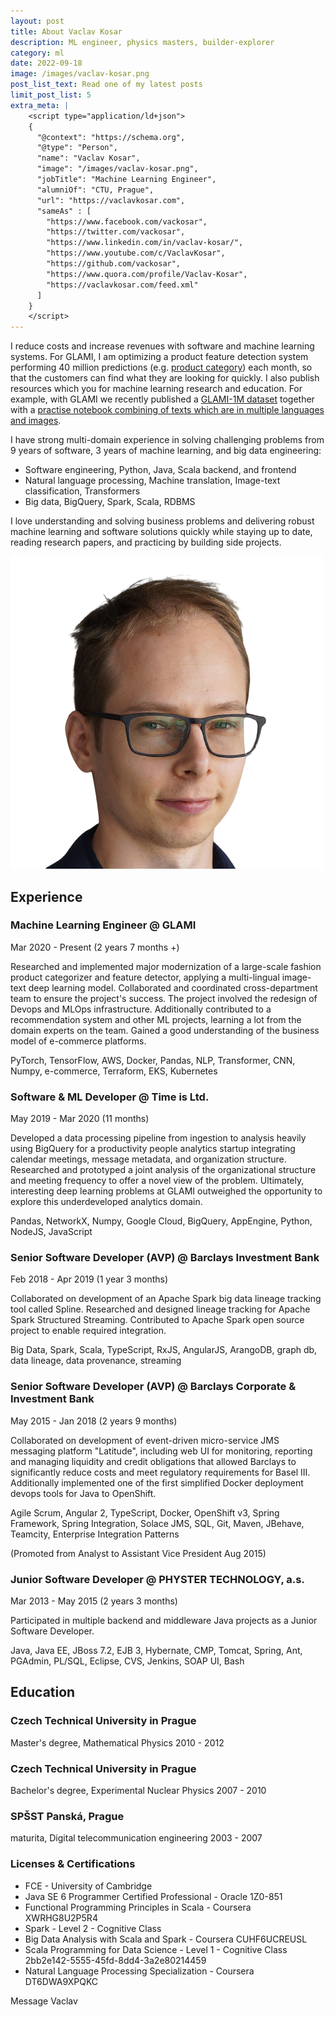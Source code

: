 ```yaml
---
layout: post
title: About Vaclav Kosar
description: ML engineer, physics masters, builder-explorer
category: ml
date: 2022-09-18
image: /images/vaclav-kosar.png
post_list_text: Read one of my latest posts
limit_post_list: 5
extra_meta: |
    <script type="application/ld+json">
    {
      "@context": "https://schema.org",
      "@type": "Person",
      "name": "Vaclav Kosar",
      "image": "/images/vaclav-kosar.png",
      "jobTitle": "Machine Learning Engineer",
      "alumniOf": "CTU, Prague",
      "url": "https://vaclavkosar.com",
      "sameAs" : [
        "https://www.facebook.com/vackosar",
        "https://twitter.com/vackosar",
        "https://www.linkedin.com/in/vaclav-kosar/",
        "https://www.youtube.com/c/VaclavKosar",
        "https://github.com/vackosar",
        "https://www.quora.com/profile/Vaclav-Kosar",
        "https://vaclavkosar.com/feed.xml"
      ]
    }
    </script>
---
```


I reduce costs and increase revenues with software and machine learning systems. For GLAMI, I am optimizing a product feature detection system performing 40 million predictions (e.g. [product category](/software/google-product-taxonomy-viewer)) each month, so that the customers can find what they are looking for quickly. I also publish resources which you for machine learning research and education. For example, with GLAMI we recently published a [GLAMI-1M dataset](https://github.com/glami/glami-1m) together with a [practise notebook combining of texts which are in multiple languages and images](https://colab.research.google.com/drive/16gMqVqUpleacU5z9Y_7f3c-7I0C45esy?usp=sharing).

I have strong multi-domain experience in solving challenging problems from 9 years of software, 3 years of machine learning, and big data engineering:

- Software engineering, Python, Java, Scala backend, and frontend
- Natural language processing, Machine translation, Image-text classification, Transformers
- Big data, BigQuery, Spark, Scala, RDBMS

I love understanding and solving business problems and delivering robust machine learning and software solutions quickly while staying up to date, reading research papers, and practicing by building side projects.

![Vaclav Kosar](/vaclav-kosar-face-editted-removebg-preview-flip.png)


## Experience

### Machine Learning Engineer @ GLAMI
Mar 2020 - Present (2 years 7 months +)

Researched and implemented major modernization of a large-scale fashion product categorizer and feature detector, applying a multi-lingual image-text deep learning model. Collaborated and coordinated cross-department team to ensure the project's success. The project involved the redesign of Devops and MLOps infrastructure. Additionally contributed to a recommendation system and other ML projects, learning a lot from the domain experts on the team. Gained a good understanding of the business model of e-commerce platforms.

PyTorch, TensorFlow, AWS, Docker, Pandas, NLP, Transformer, CNN, Numpy, e-commerce, Terraform, EKS, Kubernetes

### Software & ML Developer @ Time is Ltd.
May 2019 - Mar 2020 (11 months)

Developed a data processing pipeline from ingestion to analysis heavily using BigQuery for a productivity people analytics startup integrating calendar meetings, message metadata, and organization structure. Researched and prototyped a joint analysis of the organizational structure and meeting frequency to offer a novel view of the problem. Ultimately, interesting deep learning problems at GLAMI outweighed the opportunity to explore this underdeveloped analytics domain.

Pandas, NetworkX, Numpy, Google Cloud, BigQuery, AppEngine, Python, NodeJS, JavaScript


### Senior Software Developer (AVP) @ Barclays Investment Bank
Feb 2018 - Apr 2019 (1 year 3 months)

Collaborated on development of an Apache Spark big data lineage tracking tool called Spline. Researched and designed lineage tracking for Apache Spark Structured Streaming. Contributed to Apache Spark open source project to enable required integration.

Big Data, Spark, Scala, TypeScript, RxJS, AngularJS, ArangoDB, graph db, data lineage, data provenance, streaming

### Senior Software Developer (AVP) @ Barclays Corporate & Investment Bank
May 2015 - Jan 2018 (2 years 9 months)

Collaborated on development of event-driven micro-service JMS messaging platform "Latitude", including web UI for monitoring, reporting and managing liquidity and credit obligations that allowed Barclays to significantly reduce costs and meet regulatory requirements for Basel III. Additionally implemented one of the first simplified Docker deployment devops tools for Java to OpenShift.

Agile Scrum, Angular 2, TypeScript, Docker, OpenShift v3, Spring Framework, Spring Integration, Solace JMS, SQL, Git, Maven, JBehave, Teamcity, Enterprise Integration Patterns

(Promoted from Analyst to Assistant Vice President Aug 2015)

### Junior Software Developer @ PHYSTER TECHNOLOGY, a.s.
Mar 2013 - May 2015 (2 years 3 months)

Participated in multiple backend and middleware Java projects as a Junior Software Developer.

Java, Java EE, JBoss 7.2, EJB 3, Hybernate, CMP, Tomcat, Spring, Ant, PGAdmin, PL/SQL, Eclipse, CVS, Jenkins, SOAP UI, Bash

## Education

### Czech Technical University in Prague
Master's degree, Mathematical Physics
2010 - 2012

### Czech Technical University in Prague
Bachelor's degree, Experimental Nuclear Physics
2007 - 2010

### SPŠST Panská, Prague
maturita, Digital telecommunication engineering
2003 - 2007

### Licenses & Certifications
- FCE - University of Cambridge
- Java SE 6 Programmer Certified Professional - Oracle 1Z0-851
- Functional Programming Principles in Scala - Coursera XWRHG8U2P5R4
- Spark - Level 2 - Cognitive Class
- Big Data Analysis with Scala and Spark - Coursera CUHF6UCREUSL
- Scala Programming for Data Science - Level 1 - Cognitive Class 2bb2e142-5555-45fd-8dd4-3a2e80214459
- Natural Language Processing Specialization - Coursera DT6DWA9XPQKC
 

<a class="btn btn-success m-1" style="text-decoration: none; display: inline-block;" href="{{ site.feedback_url }}"> Message Vaclav</a>


<br>

